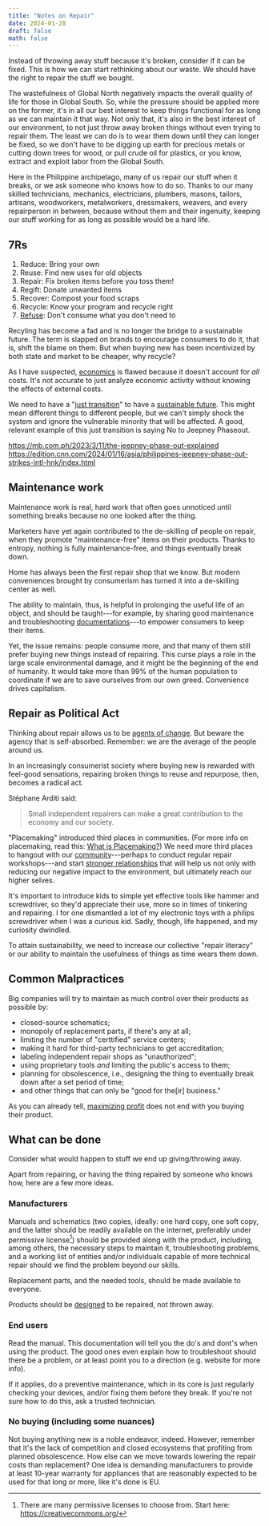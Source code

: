 ```yaml
---
title: "Notes on Repair"
date: 2024-01-28
draft: false
math: false
---
```


Instead of throwing away stuff because it's broken, consider if it can
be fixed. This is how we can start rethinking about our waste. We should
have the right to repair the stuff we bought.

The wastefulness of Global North negatively impacts the overall quality
of life for those in Global South. So, while the pressure should be
applied more on the former, it's in all our best interest to keep things
functional for as long as we can maintain it that way. Not only that,
it's also in the best interest of our environment, to not just throw
away broken things without even trying to repair them. The least we can
do is to wear them down until they can longer be fixed, so we don't have
to be digging up earth for precious metals or cutting down trees for
wood, or pull crude oil for plastics, or you know, extract and exploit
labor from the Global South.

Here in the Philippine archipelago, many of us repair our stuff when it breaks,
or we ask someone who knows how to do so. Thanks to our many skilled
technicians, mechanics, electricians, plumbers, masons, tailors,
artisans, woodworkers, metalworkers, dressmakers, weavers, and every
repairperson in between, because without them and their ingenuity,
keeping our stuff working for as long as possible would be a hard life.

## 7Rs

1. Reduce: Bring your own
2. Reuse: Find new uses for old objects
3. Repair: Fix broken items before you toss them!
4. Regift: Donate unwanted items
5. Recover: Compost your food scraps
6. Recycle: Know your program and recycle right
7. [Refuse](/refuse): Don't consume what you don't need to

Recyling has become a fad and is no longer the bridge to a sustainable
future. The term is slapped on brands to encourage consumers to do it,
that is, shift the blame on them. But when buying new has been
incentivized by both state and market to be cheaper, why recycle?

As I have suspected, [economics](/economics) is flawed because it
doesn't account for *all* costs. It's not accurate to just analyze
economic activity without knowing the effects of external costs.

We need to have a "[just transition](/revolution)" to have a
[sustainable future](/eco-anarchism). This might mean different things
to different people, but we can't simply shock the system and ignore the
vulnerable minority that will be affected. A good, relevant example of
this just transition is saying No to Jeepney Phaseout.

https://mb.com.ph/2023/3/11/the-jeepney-phase-out-explained  
https://edition.cnn.com/2024/01/16/asia/philippines-jeepney-phase-out-strikes-intl-hnk/index.html

## Maintenance work

Maintenance work is real, hard work that often goes unnoticed until
something breaks because no one looked after the thing.

Marketers have yet again contributed to the de-skilling of people on
repair, when they promote "maintenance-free" items on their products.
Thanks to entropy, nothing is fully maintenance-free, and things
eventually break down.

Home has always been the first repair shop that we know. But modern
conveniences brought by consumerism has turned it into a de-skilling
center as well.

The ability to maintain, thus, is helpful in
prolonging the useful life of an object, and should be taught---for
example, by sharing good maintenance and troubleshooting
[documentations](/documentation)---to empower consumers to keep their items.

Yet, the issue remains: people consume more, and that many of
them still prefer buying new things instead of repairing. This curse
plays a role in the large scale environmental damage, and it might be
the beginning of the end of humanity. It would take more than 99% of
the human population to coordinate if we are to save ourselves from our
own greed. Convenience drives capitalism.

## Repair as Political Act

Thinking about repair allows us to be [agents of change](/activism). But
beware the agency that is self-absorbed. Remember: we are the average of
the people around us.

In an increasingly consumerist society where buying new is rewarded with
feel-good sensations, repairing broken things to reuse and repurpose,
then, becomes a radical act.

Stéphane Arditi said:

> Small independent repairers can make a great contribution to the
> economy and our society.

"Placemaking" introduced third places in communities. (For more info on
placemaking, read this: [What is Placemaking?](https://www.pps.org/article/what-is-placemaking))
We need more third places to hangout with our [community](/community)---perhaps to conduct
regular repair workshops---and start
[stronger relationships](/friendship) that will help us not only with
reducing our negative impact to the environment, but ultimately reach
our higher selves.

It's important to introduce kids to simple yet effective tools like
hammer and screwdriver, so they'd appreciate their use, more so in times
of tinkering and repairing. I for one dismantled a lot of my electronic
toys with a philips screwdriver when I was a curious kid. Sadly, though,
life happened, and my curiosity dwindled.

To attain sustainability, we need to increase our collective "repair
literacy" or our ability to maintain the usefulness of things as time
wears them down.

## Common Malpractices

Big companies will try to maintain as much control over their products as possible by:

- closed-source schematics;
- monopoly of replacement parts, if there's any at all;
- limiting the number of "certtified" service centers;
- making it hard for third-party technicians to get accreditation;
- labeling independent repair shops as "unauthorized";
- using proprietary tools *and* limiting the public's access to them;
- planning for obsolescence, i.e., designing the thing to eventually
  break down after a set period of time;
- and other things that can only be "good for the[ir] business."

As you can already tell, [maximizing profit](/capitalism) does not end with you buying
their product.

## What can be done

Consider what would happen to stuff we
end up giving/throwing away.

Apart from repairing, or having the thing repaired by someone who
knows how, here are a few more ideas.

### Manufacturers

Manuals and schematics (two copies, ideally: one hard copy, one soft
copy, and the latter should be readily available on the internet,
preferably under permissive license[^license]) should be provided along
with the product, including, among others, the necessary steps to
maintain it, troubleshooting problems, and a working list of entities
and/or individuals capable of more technical repair should we find the
problem beyond our skills.

[^license]: There are many permissive licenses to choose from.
Start here: https://creativecommons.org/

Replacement parts, and the needed tools, should be made available to everyone.

Products should be [designed](/design) to be repaired, not thrown away.

### End users

Read the manual. This documentation will tell you the do's and dont's
when using the product. The good ones even explain how to troubleshoot
should there be a problem, or at least point you to a direction (e.g.
website for more info).

If it applies, do a preventive maintenance, which in its core is just
regularly checking your devices, and/or fixing them before they break.
If you're not sure how to do this, ask a trusted technician.

### No buying (including some nuances)

Not buying anything new is a noble endeavor, indeed.
However, remember that it's the lack of competition and closed
ecosystems that profiting from planned obsolescence. How else can we
move towards lowering the repair costs than replacement? One idea is
demanding manufacturers to provide at least 10-year warranty for
appliances that are reasonably expected to be used for that long or
more, like it's done is EU.
